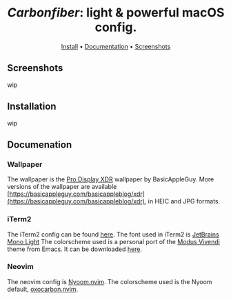 <div align="center">

# _Carbonfiber_: light & powerful macOS config.

[Install](#Installation) • [Documentation](#Documentation) • [Screenshots](#Screenshots)
</div>

## Screenshots
wip

## Installation
wip

## Documenation

### Wallpaper
The wallpaper is the [Pro Display XDR](https://basicappleguy.com/basicappleblog/xdr) wallpaper by BasicAppleGuy. More versions of the wallpaper are available [https://basicappleguy.com/basicappleblog/xdr](https://basicappleguy.com/basicappleblog/xdr), in HEIC and JPG formats. 

### iTerm2
The iTerm2 config can be found [here]().
The font used in iTerm2 is [JetBrains Mono Light](https://www.jetbrains.com/lp/mono)
The colorscheme used is a personal port of the [Modus Vivendi](https://protesilaos.com/emacs/modus-themes) theme from Emacs. It can be downloaded [here]().

### Neovim
The neovim config is [Nyoom.nvim](https://github.com/shaunsingh/nyoom.nvim).
The colorscheme used is the Nyoom default, [oxocarbon.nvim](https://github.com/shaunsingh/oxocarbon.nvim).

